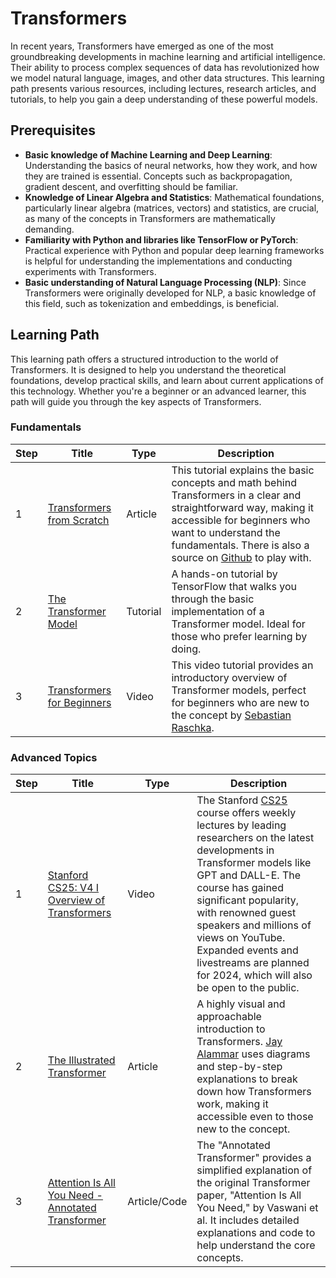 # Transformers

In recent years, Transformers have emerged as one of the most groundbreaking developments in machine learning and artificial intelligence. Their ability to process complex sequences of data has revolutionized how we model natural language, images, and other data structures. This learning path presents various resources, including lectures, research articles, and tutorials, to help you gain a deep understanding of these powerful models.

## Prerequisites

- **Basic knowledge of Machine Learning and Deep Learning**: Understanding the basics of neural networks, how they work, and how they are trained is essential. Concepts such as backpropagation, gradient descent, and overfitting should be familiar.
- **Knowledge of Linear Algebra and Statistics**: Mathematical foundations, particularly linear algebra (matrices, vectors) and statistics, are crucial, as many of the concepts in Transformers are mathematically demanding.
- **Familiarity with Python and libraries like TensorFlow or PyTorch**: Practical experience with Python and popular deep learning frameworks is helpful for understanding the implementations and conducting experiments with Transformers.
- **Basic understanding of Natural Language Processing (NLP)**: Since Transformers were originally developed for NLP, a basic knowledge of this field, such as tokenization and embeddings, is beneficial.

## Learning Path

This learning path offers a structured introduction to the world of Transformers. It is designed to help you understand the theoretical foundations, develop practical skills, and learn about current applications of this technology. Whether you're a beginner or an advanced learner, this path will guide you through the key aspects of Transformers.

### Fundamentals

| Step | Title | Type | Description |
|------|-------|------|-------------|
| 1    | [Transformers from Scratch](http://peterbloem.nl/blog/transformers) | Article | This tutorial explains the basic concepts and math behind Transformers in a clear and straightforward way, making it accessible for beginners who want to understand the fundamentals. There is also a source on [Github](https://github.com/pbloem/former) to play with. |
| 2    | [The Transformer Model](https://www.tensorflow.org/text/tutorials/transformer) | Tutorial | A hands-on tutorial by TensorFlow that walks you through the basic implementation of a Transformer model. Ideal for those who prefer learning by doing. |
| 3    | [Transformers for Beginners](https://www.youtube.com/watch?v=U0s0f995w14) | Video | This video tutorial provides an introductory overview of Transformer models, perfect for beginners who are new to the concept by [Sebastian Raschka](https://sebastianraschka.com/). |


### Advanced Topics

| Step | Title | Type | Description |
|------|-------|------|-------------|
| 1    | [Stanford CS25: V4 I Overview of Transformers](https://www.youtube.com/watch?v=fKMB5UlVY1E&list=PLoROMvodv4rNiJRchCzutFw5ItR_Z27CM&index=26) | Video | The Stanford [CS25](https://web.stanford.edu/class/cs25/) course offers weekly lectures by leading researchers on the latest developments in Transformer models like GPT and DALL-E. The course has gained significant popularity, with renowned guest speakers and millions of views on YouTube. Expanded events and livestreams are planned for 2024, which will also be open to the public. |
| 2    | [The Illustrated Transformer](http://jalammar.github.io/illustrated-transformer/) | Article | A highly visual and approachable introduction to Transformers. [Jay Alammar](https://jalammar.github.io/) uses diagrams and step-by-step explanations to break down how Transformers work, making it accessible even to those new to the concept. |
| 3    | [Attention Is All You Need - Annotated Transformer](http://nlp.seas.harvard.edu/2018/04/03/attention.html) | Article/Code | The "Annotated Transformer" provides a simplified explanation of the original Transformer paper, "Attention Is All You Need," by Vaswani et al. It includes detailed explanations and code to help understand the core concepts. |